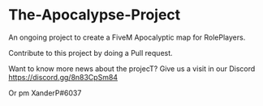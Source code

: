 # The-Apocalypse-Project
An ongoing project to create a FiveM Apocalyptic map for RolePlayers.


Contribute to this project by doing a Pull request. 

Want to know more news about the projecT? 
Give us a visit in our Discord
https://discord.gg/8n83CpSm84


Or pm XanderP#6037 
